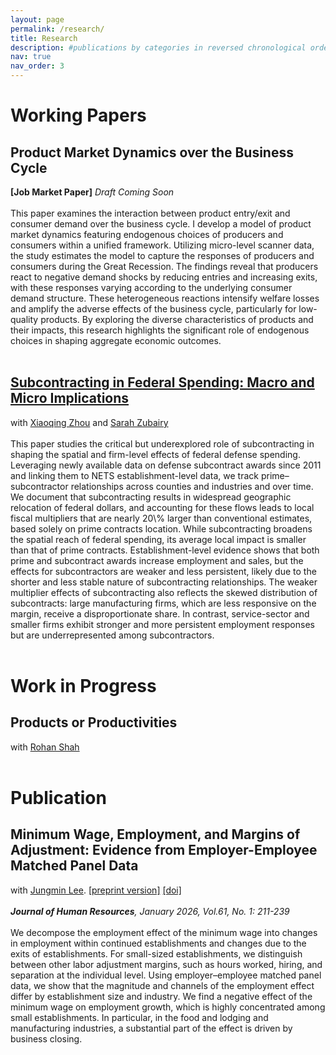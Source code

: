 ```yaml
---
layout: page
permalink: /research/
title: Research
description: #publications by categories in reversed chronological order. generated by jekyll-scholar.
nav: true
nav_order: 3
---
```


<!-- _pages/research.md -->
<div class="publications">

<h1>Working Papers</h1>

<h2>Product Market Dynamics over the Business Cycle </h2> <b>[Job Market Paper]</b><i>  Draft Coming Soon</i>
<br><br>
This paper examines the interaction between product entry/exit and consumer demand over the business cycle. I develop a model of product market dynamics featuring endogenous choices of producers and consumers within a unified framework. Utilizing micro-level scanner data, the study estimates the model to capture the responses of producers and consumers during the Great Recession. The findings reveal that producers react to negative demand shocks by reducing entries and increasing exits, with these responses varying according to the underlying consumer demand structure. These heterogeneous reactions intensify welfare losses and amplify the adverse effects of the business cycle, particularly for low-quality products. By exploring the diverse characteristics of products and their impacts, this research highlights the significant role of endogenous choices in shaping aggregate economic outcomes.<br>
<br>

<h2> <a
           href="https://geumbipark.github.io/assets/pdf/ assets/pdf/PZZ_subcontracting_27Aug2025.pdf"
            target="_blank"
            >Subcontracting in Federal Spending: Macro and Micro Implications</a></h2>
with <a
           href="https://sites.google.com/a/umich.edu/xqzhou/home?authuser=0"
            target="_blank"
            >Xiaoqing Zhou</a> and <a href="https://sites.google.com/site/sarahzubairy/home?authuser=0"
            target="_blank"
            >Sarah Zubairy</a>
<br><br>                                               
This paper studies the critical but underexplored role of subcontracting in shaping the spatial and firm-level effects of federal defense spending. Leveraging newly available data on defense subcontract awards since 2011 and linking them to NETS establishment-level data, we track prime–subcontractor relationships across counties and industries and over time. We document that subcontracting results in widespread geographic relocation of federal dollars, and accounting for these flows leads to local fiscal multipliers that are nearly 20\% larger than conventional estimates, based solely on prime contracts location. While subcontracting broadens the spatial reach of federal spending, its average local impact is smaller than that of prime contracts. Establishment-level evidence shows that both prime and subcontract awards increase employment and sales, but the effects for subcontractors are weaker and less persistent, likely due to the shorter and less stable nature of subcontracting relationships. The weaker multiplier effects of subcontracting also reflects the skewed distribution of subcontracts: large manufacturing firms, which are less responsive on the margin, receive a disproportionate share. In contrast,  service-sector and smaller firms exhibit stronger and more persistent employment responses but are underrepresented among subcontractors.
<br><br>                                               

<h1>Work in Progress</h1>
<h2>Products or Productivities</h2>
with <a
           href="https://sites.google.com/view/rohan-shah/home?authuser=0"
            target="_blank"
            >Rohan Shah</a>
<br><br>                                               

<h1>Publication</h1>

<h2>Minimum Wage, Employment, and Margins of Adjustment: Evidence from Employer-Employee Matched Panel Data</h2>
with <a
            href="https://sites.google.com/view/jungminlee71/home?authuser=0"
            target="_blank"
            >Jungmin Lee</a>. <a href="https://geumbipark.github.io/assets/pdf/Jungmin_Lee-Geumbi_Park-Final Manuscript w Appendix.pdf">[preprint version]</a>
<a
            href="https://jhr.uwpress.org/content/early/2023/08/02/jhr.0820-11082R3"
            target="_blank"
            >[doi]</a>
<br><br>
<i><b>Journal of Human Resources</b>, January 2026, Vol.61, No. 1: 211-239 </i>
<br><br>
We decompose the employment effect of the minimum wage into changes in employment within continued establishments and changes due to the exits of establishments. For small-sized establishments, we distinguish between other labor adjustment margins, such as hours worked, hiring, and separation at the individual level. Using employer–employee matched panel data, we show that the magnitude and channels of the employment effect differ by establishment size and industry. We find a negative effect of the minimum wage on employment growth, which is highly concentrated among small establishments. In particular, in the food and lodging and manufacturing industries, a substantial part of the effect is driven by business closing.


            
                 
       
            
            

</div>
